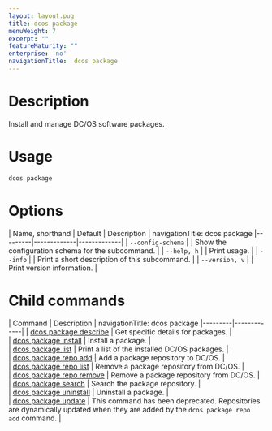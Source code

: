 ```yaml
---
layout: layout.pug
title: dcos package
menuWeight: 7
excerpt: ""
featureMaturity: ""
enterprise: 'no'
navigationTitle:  dcos package
---
```


<!-- This source repo for this topic is https://github.com/dcos/dcos-docs -->


# Description
Install and manage DC/OS software packages.

# Usage

```bash
dcos package
```

# Options

| Name, shorthand | Default | Description |
navigationTitle:  dcos package
|---------|-------------|-------------|
| `--config-schema`   |             |  Show the configuration schema for the subcommand. |
| `--help, h`   |             |  Print usage. |
| `--info`   |             |  Print a short description of this subcommand. |
| `--version, v`   |             | Print version information. |
        
# Child commands

| Command | Description |
navigationTitle:  dcos package
|---------|-------------|
| [dcos package describe](/docs/1.9/cli/command-reference/dcos-package/dcos-package-describe/)   | Get specific details for packages. |  
| [dcos package install](/docs/1.9/cli/command-reference/dcos-package/dcos-package-install/)   | Install a package. |  
| [dcos package list](/docs/1.9/cli/command-reference/dcos-package/dcos-package-list/)   | Print a list of the installed DC/OS packages. |  
| [dcos package repo add](/docs/1.9/cli/command-reference/dcos-package/dcos-package-repo-add/)   | Add a package repository to DC/OS. |  
| [dcos package repo list](/docs/1.9/cli/command-reference/dcos-package/dcos-package-repo-list/)   | Remove a package repository from DC/OS. |  
| [dcos package repo remove](/docs/1.9/cli/command-reference/dcos-package/dcos-package-repo-remove/)   | Remove a package repository from DC/OS. |  
| [dcos package search](/docs/1.9/cli/command-reference/dcos-package/dcos-package-search/)   | Search the package repository. |  
| [dcos package uninstall](/docs/1.9/cli/command-reference/dcos-package/dcos-package-uninstall/)   | Uninstall a package. |  
| [dcos package update](/docs/1.9/cli/command-reference/dcos-package/dcos-package-update/)   | This command has been deprecated. Repositories are dynamically updated when they are added by the `dcos package repo add` command. | 
